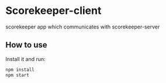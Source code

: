 # Scorekeeper-client

scorekeeper app which communicates with scorekeeper-server

## How to use

Install it and run:

```bash
npm install
npm start
```
